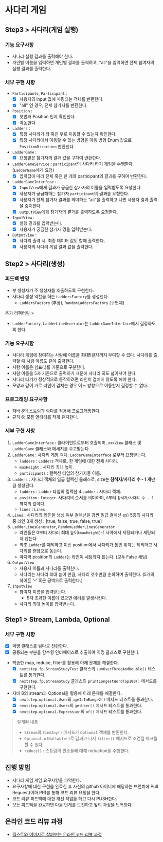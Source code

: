 # 사다리 게임
## Step3 > 사다리(게임 실행)
### 기능 요구사항
- 사다리 실행 결과를 출력해야 한다. 
- 개인별 이름을 입력하면 개인별 결과를 출력하고, "all"을 입력하면 전체 참여자의 실행 결과를 출력한다.

### 세부 구현 사항
- `Participants`, `Participant` :
    - [x] 사용자의 input 값에 매핑되는 객체를 반환한다.
    - [x]  "all" 인 경우, 전체 참가자를 반환한다.
- `Position` :
    - [x] 첫번째 Position 인지 확인한다.
    - [x] 이동한다.
- `Ladders` :
    - [x] 특정 사다리가 좌 혹은 우로 이동할 수 있는지 확인한다.
    - [x] 특정 사다리에서 이동할 수 있는 방향을 이동 방향 Enum 값으로`PositionDirection` 반환한다.
- `LadderGame` :
    - [x] 요청받은 참가자의 결과 값을 구하여 반환한다.
- `LadderGameService` : `participant`의 사다리 타기 게임을 수행한다. (`LadderGame`에게 요청)
    - [x] 입력값에 따라 전체 혹은 한 개의 participant의 결과를 구하여 반환한다.
-  `LadderGameInterfcae` :
    - [x] `InputView`에게 결과가 궁금한 참가자의 이름을 입력받도록 요청한다.
    - [x] 사용자가 궁금해하는 참가자 `participant`의 결과를 요청한다.
    - [x] 사용자가 전체 참가자 결과를 의미하는 "all"을 출력하고 나면 사용자 결과 출력을 중지한다.
    - [x] `OutputView`에게 참가자의 결과를 출력하도록 요청한다.
- `InputView` :
    - [x] 실행 결과를 입력받는다.
    - [x] 사용자가 궁금한 참가자 명을 입력받는다.
- `OutputView` :
    - [x] 사다리 출력 시, 최종 데이터 값도 함께 출력한다.
    - [x] 사용자의 사다리 게임 결과 값을 출력한다.

## Step2 > 사다리(생성)
### 피드백 반영
- 부 생성자가 주 생성자를 호출하도록 구현한다.
- 사다리 생성 역할을 하는 `LaddersFactory`를 생성한다.
  - `LaddersFactory` (추상), `RandomLaddersFactory` (구현체)

추가 리팩터링 >
- `LadderFactory`, `LadderLineGenerator`는 `LadderGameInterface`에서 결정하도록 한다.

### 기능 요구사항
- 사다리 게임에 참여하는 사람에 이름을 최대5글자까지 부여할 수 있다. 사다리를 출력할 때 사람 이름도 같이 출력한다.
- 사람 이름은 쉼표(,)를 기준으로 구분한다.
- 사람 이름을 5자 기준으로 출력하기 때문에 사다리 폭도 넓어져야 한다. 
- 사다리 타기가 정상적으로 동작하려면 라인이 겹치지 않도록 해야 한다. 
- 모양과 같이 가로 라인이 겹치는 경우 어느 방향으로 이동할지 결정할 수 없다.

### 프로그래밍 요구사항
- 자바 8의 스트림과 람다를 적용해 프로그래밍한다.
- 규칙 6: 모든 엔티티를 작게 유지한다.

### 세부 구현 사항
1. `LadderGameInterface` : 클라이언트로부터 호출되며, `xxxView` 클래스 및 `LadderGame` 클래스와 메세지를 주고받는다.
2. `LadderGame` : 사다리 게임 객체. `LadderGameInterface` 로부터 요청받는다.
   - `ladders` : `Ladders` 객체로, 한 게임에 대한 전체 사다리.
   - `maxHeight` : 사다리 최대 높이.
   - `participants` : 컬렉션 타입의 참가자들 이름.
3. `Ladders` : 사다리 객체의 일급 컬렉션 클래스로, size는 **참석자/사다리 수 - 1 개**만큼 생성된다.
   - `ladders` : `Ladder` 타입의 컬렉션
4.`Ladder` : 사다리 객체. 
   - `position` : `Integer`. 사다리의 순서를 의미하며, `0`부터 `참석자/사다리 수 - 1` 까지의 값이다.
   - `lines` : `Lines` 
5. `Lines` : 사다리의 라인들 생성 여부 컬렉션을 감싼 일급 컬렉션    ex) 5층의 사다리 중 라인 3개 생성 : [true, false, true, false, true]
6. `LadderLinesGenerator`, `RandomLadderLinesGenerator`
   - 라인들은 0부터 사다리 최대 높이(`maxHeight`)-1 사이에서 세팅되거나 세팅되지 않는다.
   - 최초 `Ladder`를 제외하고 이전 position에서 사다리가 놓인 위치는 제외하고 사다리를 랜덤으로 놓는다.
   - 마지막 position의 `Ladder`는 라인이 세팅되지 않는다. (모두 False 세팅)
7. `OutputView`
   - 사용자 이름과 사다리를 출력한다.
   - 사다리는 사다리 최대 높이 만큼, 사다리 갯수만큼 순회하며 출력한다.  (5개의 하이픈 '-' 혹은 공백으로 출력한다.)
8. `InputView`
   - 참여자 이름을 입력받는다.
     - 5자 초과한 이름이 있으면 에러를 발생시킨다.
   - 사다리 최대 높이를 입력받는다.


## Step1 > Stream, Lambda, Optional
### 세부 구현 사항
- [x] 익명 클래스를 람다로 전환한다.
- [x] 공통되는 부분을 함수형 인터페이스로 추출하여 익명 클래스로 구현한다.
- 학습한 map, reduce, filter를 활용해 아래 문제를 해결한다.
  - [x] `nextstep.fp.StreamStudyTest` 클래스의 `sumOverThreeAndDouble()` 테스트를 통과한다.
  - [x] `nextstep.fp.StreamStudy` 클래스의 `printLongestWordTop100()` 메서드를 구현한다.
- 자바 8의 stream과 Optional을 활용해 아래 문제를 해결한다. 
  - [x] `nextstep.optional.User`의 `ageIsInRange2()` 메서드 테스트를 통과한다.
  - [x] `nextstep.optional.Users`의 `getUser()` 메서드 테스트를 통과한다.
  - [x] `nextstep.optional.Expression`의 `of()` 메서드 테스트를 통과한다.

> 알게된 내용
> - `Stream`의 `findAny()` 메서드가 `Optional` 객체를 반환한다.
> - `Optional.ofNullable()`로 감싸고 나서 `filter()` 메서드로 조건절 체크를 할 수 있다.
> - `reduce()` : 스트림의 원소들에 대해 reduction을 수행한다.

## 진행 방법
* 사다리 게임 게임 요구사항을 파악한다.
* 요구사항에 대한 구현을 완료한 후 자신의 github 아이디에 해당하는 브랜치에 Pull Request(이하 PR)를 통해 코드 리뷰 요청을 한다.
* 코드 리뷰 피드백에 대한 개선 작업을 하고 다시 PUSH한다.
* 모든 피드백을 완료하면 다음 단계를 도전하고 앞의 과정을 반복한다.

## 온라인 코드 리뷰 과정
* [텍스트와 이미지로 살펴보는 온라인 코드 리뷰 과정](https://github.com/nextstep-step/nextstep-docs/tree/master/codereview)

